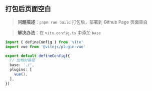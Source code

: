 ## 打包后页面空白

> **问题描述**：`pnpm run build` 打包后，部署到 Github Page 页面空白

> **解决办法**：在 `vite.config.ts` 中添加 `base`

```ts
import { defineConfig } from 'vite'
import vue from '@vitejs/plugin-vue'

export default defineConfig({
  // 加相对路径
  base: './',
  plugins: [
    vue(),
  ],
})

```